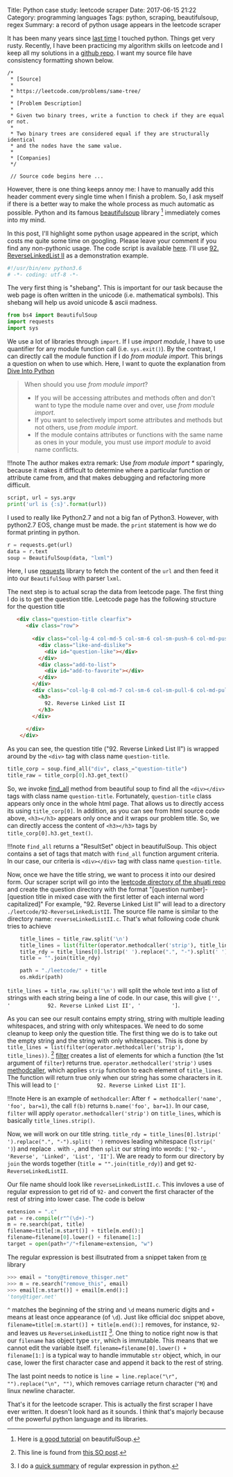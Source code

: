 Title: Python case study: leetcode scraper
Date: 2017-06-15 21:22
Category: programming languages
Tags: python, scraping, beautifulsoup, regex
Summary: a record of python usage appears in the leetcode scraper

It has been many years since 
[last time](http://pages.cs.wisc.edu/~zeyuan/projects/notes/diveintopython/diveintopython.html) 
I touched python. Things get very rusty. Recently, I have been practicing
my algorithm skills on leetcode and I keep all my solutions in a 
[github repo](https://github.com/xxks-kkk/shuati). I want my source file have consistency
formatting shown below.

```
/*
 * [Source]
 * 
 * https://leetcode.com/problems/same-tree/
 *
 * [Problem Description]
 *
 * Given two binary trees, write a function to check if they are equal or not.
 * 
 * Two binary trees are considered equal if they are structurally identical 
 * and the nodes have the same value. 
 *
 * [Companies]
 */

 // Source code begins here ...
```

However, there is one thing keeps annoy me: I have to manually add this header comment
every single time when I finish a problem. So, I ask myself if there is a better way
to make the whole process as much automatic as possible. Python and its famous
[beautifulsoup](https://www.crummy.com/software/BeautifulSoup/bs4/doc/) library [^1] immediately
comes into my mind.

[^1]: Here is [a good tutorial](http://web.stanford.edu/~zlotnick/TextAsData/Web_Scraping_with_Beautiful_Soup.html) on beautifulSoup.

In this post, I'll highlight some python usage appeared in the script, which costs
me quite some time on googling. Please leave your comment if you find any non-pythonic 
usage. The code script is available 
[here](https://github.com/xxks-kkk/shuati/blob/master/scraper.py). I'll use
[92. ReverseLinkedList II](https://leetcode.com/problems/reverse-linked-list-ii/#/description)
as a demonstration example.

```python
#!/usr/bin/env python3.6
# -*- coding: utf-8 -*-
```

The very first thing is "shebang". This is important for our task because
the web page is often written in the unicode (i.e. mathematical symbols).
This shebang will help us avoid unicode & ascii madness. 

```python
from bs4 import BeautifulSoup
import requests
import sys
```

We use a lot of libraries through `import`. If I use *import module*, I have to use quantifier
for any module function call (i.e. `sys.exit()`). By the contrast, I can directly
call the module function if I do *from module import*. This brings a question on
when to use which. Here, I want to quote the explanation from 
[Dive Into Python](http://www.diveintopython.net/object_oriented_framework/importing_modules.html)

> When should you use *from module import*?
> - If you will be accessing attributes and methods often and don't want to type the module name over and over, use *from module import*.
> - If you want to selectively import some attributes and methods but not others, use *from module import*.
> - If the module contains attributes or functions with the same name as ones in your module, you must use *import module* to avoid name conflicts.

!!!note
  The author makes extra remark: Use *from module import \** sparingly, because it makes it difficult to determine where a particular function or attribute came from, and that makes debugging and refactoring more difficult.

```python
script, url = sys.argv
print('url is {:s}'.format(url))
```

I used to really like Python2.7 and not a big fan of Python3. However, with python2.7 EOS,
change must be made. the `print` statement is how we do format printing in python.

```python
r = requests.get(url)
data = r.text
soup = BeautifulSoup(data, "lxml")
```

Here, I use [requests](http://docs.python-requests.org/en/master/user/quickstart/#make-a-request)
library to fetch the content of the `url` and then feed it into our `BeautifulSoup`
with parser `lxml`.

The next step is to actual scrap the data from leetcode page. The first thing I 
do is to get the question title. Leetcode page has the following structure 
for the question title

```html
   <div class="question-title clearfix">
      <div class="row">
        
        <div class="col-lg-4 col-md-5 col-sm-6 col-sm-push-6 col-md-push-7 col-lg-push-8" id="widgets">
          <div class="like-and-dislike">
            <div id="question-like"></div>
          </div>
          <div class="add-to-list">
            <div id="add-to-favorite"></div>
          </div>
        </div>
        <div class="col-lg-8 col-md-7 col-sm-6 col-sm-pull-6 col-md-pull-5 col-lg-pull-4">
          <h3>
            92. Reverse Linked List II
          </h3>
        </div>
        
      </div>
    </div>
```

As you can see, the question title ("92. Reverse Linked List II") is wrapped around
by the `<div>` tag with class name `question-title`. 

```python
title_corp = soup.find_all("div", class_="question-title")
title_raw = title_corp[0].h3.get_text()
```

So, we invoke [find_all](https://www.crummy.com/software/BeautifulSoup/bs4/doc/#calling-a-tag-is-like-calling-find-all)
method from beautiful soup to find all the `<div></div>` tags with class name `question-title`.
Fortunately, `question-title` class appears only once in the whole html page. 
That allows us to directly access its using `title_corp[0]`. In addition, as you can see
from html source code above, `<h3></h3>` appears only once and it wraps our
problem title. So, we can directly access the content of `<h3></h3>` tags by 
`title_corp[0].h3.get_text()`.

!!!note
    `find_all` returns a "ResultSet" object in beautifulSoup. This object contains
    a set of tags that match with `find_all` function argument criteria. In our case,
    our criteria is `<div></div>` tag with class name `question-title`.

Now, once we have the title string, we want to process it into our desired form.
Our scraper script will go into the 
[leetcode directory of the shuati repo](https://github.com/xxks-kkk/shuati/tree/master/leetcode)
and create the question directory with the format 
"[question number]-[question title in mixed case with the first letter of each internal word capitalized]"
For example, "92. Reverse Linked List II" will lead to a directory 
`./leetcode/92-ReverseLinkedListII`. The source file name is similar to the 
directory name: `reverseLinkedListII.c`. That's what following code chunk tries to achieve

```python
    title_lines = title_raw.split('\n')
    title_lines = list(filter(operator.methodcaller('strip'), title_lines))
    title_rdy = title_lines[0].lstrip(' ').replace(".", "-").split(' ')
    title = "".join(title_rdy)

    path = "./leetcode/" + title
    os.mkdir(path)
```

`title_lines = title_raw.split('\n')` will split the whole text into a list 
of strings with each string being a line of code. In our case, this will give
`['', '            92. Reverse Linked List II', '          ']`.

As you can see our result contains empty string, string with multiple leading
whitespaces, and string with only whitespaces. We need to do some cleanup to keep
only the question title. The first thing we do is to take out the empty string and
the string with only whitespaces. This is done by 
`title_lines = list(filter(operator.methodcaller('strip'), title_lines))`. [^2]
[filter](https://docs.python.org/2/library/functions.html#filter) 
creates a list of elements for which a function (the 1st argument of `filter`) 
returns true. `operator.methodcaller('strip')` uses 
[methodcaller](https://docs.python.org/3/library/operator.html#operator.methodcaller),
which applies `strip` function to each element of `title_lines`. The function will
return true only when our string has some characters in it. This will lead to
`['            92. Reverse Linked List II']`.

!!!note
    Here is an example of `methodcaller`: After
    `f = methodcaller('name', 'foo', bar=1)`, the call `f(b)` returns `b.name('foo', bar=1)`.
    In our case, `filter` will apply `operator.methodcaller('strip')` on `title_lines`, which
    is basically `title_lines.strip()`.

Now, we will work on our title string. 
`title_rdy = title_lines[0].lstrip(' ').replace(".", "-").split(' ')` removes
leading whitespace (`lstrip(' ')`) and replace `.` with `-`, and then `split`
our string into words: `['92-', 'Reverse', 'Linked', 'List', 'II']`. We are ready
to form our directory by `join` the words together (`title = "".join(title_rdy)`)
and get `92-ReverseLinkedListII`.

[^2]: This line is found from 
[this SO post](https://stackoverflow.com/questions/8449454/remove-strings-containing-only-white-spaces-from-list). 

Our file name should look like `reverseLinkedListII.c`. This invloves a use of 
regular expression to get rid of `92-` and convert the first character of the rest 
of string into lower case. The code is below

```python
extension = ".c"
pat = re.compile(r"^(\d+)-")
m = re.search(pat, title)
filename=title[:m.start()] + title[m.end():]
filename=filename[0].lower() + filename[1:]
target = open(path+"/"+filename+extension, "w")
```

The regular expression is best illsutrated from a snippet taken from 
[re](https://docs.python.org/3/library/re.html) library

```python
>>> email = "tony@tiremove_thisger.net"
>>> m = re.search("remove_this", email)
>>> email[:m.start()] + email[m.end():]
'tony@tiger.net'
```

`^` matches the beginning of the string and `\d` means numeric digits and `+`
means at least once appearance (of `\d`). Just like official doc snippet above,
`filename=title[:m.start()] + title[m.end():]` removes, for instance, `92-` and
leaves us `ReverseLinkedListII` [^3]. One thing to notice right now is that our
`filename` has object type `str`, which is immutable. This means that we cannot
edit the variable itself. `filename=filename[0].lower() + filename[1:]` is 
a typical way to handle immutable `str` object, which, in our case, lower the 
first character case and append it back to the rest of string.

[^3]: I do a [quick summary](http://pages.cs.wisc.edu/~zeyuan/projects/notes/diveintopython/chap7.html) of
regular expression in python.

The last point needs to notice is `line = line.replace("\r", "").replace("\n", "")`,
which removes carriage return character (`^M`) and linux newline character.

That's it for the leetcode scraper. This is actually the first scraper I have
ever written. It doesn't look hard as it sounds. I think that's majorly because of
the powerful python language and its libraries.